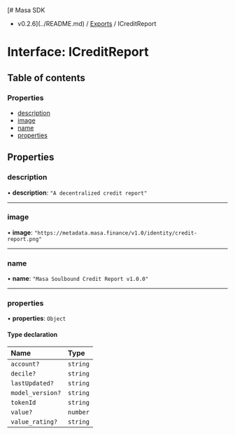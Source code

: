 [# Masa SDK
 - v0.2.6](../README.md) / [Exports](../modules.md) / ICreditReport

# Interface: ICreditReport

## Table of contents

### Properties

- [description](ICreditReport.md#description)
- [image](ICreditReport.md#image)
- [name](ICreditReport.md#name)
- [properties](ICreditReport.md#properties)

## Properties

### description

• **description**: ``"A decentralized credit report"``

___

### image

• **image**: ``"https://metadata.masa.finance/v1.0/identity/credit-report.png"``

___

### name

• **name**: ``"Masa Soulbound Credit Report v1.0.0"``

___

### properties

• **properties**: `Object`

#### Type declaration

| Name | Type |
| :------ | :------ |
| `account?` | `string` |
| `decile?` | `string` |
| `lastUpdated?` | `string` |
| `model_version?` | `string` |
| `tokenId` | `string` |
| `value?` | `number` |
| `value_rating?` | `string` |
